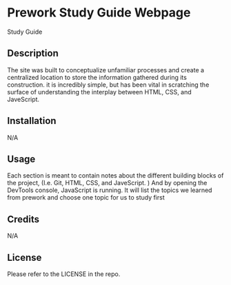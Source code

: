   # Prework Study Guide Webpage
Study Guide

## Description

The site was built to conceptualize unfamiliar processes and create a centralized location to store the information gathered during its construction. it is incredibly simple, but has been vital in scratching the surface of understanding the interplay between HTML, CSS, and JaveScript. 

## Installation

N/A

## Usage

Each section is meant to contain notes about the different building blocks of the project, (I.e. Git, HTML, CSS, and JaveScript. )
And by opening the DevTools console, JavaScript is running. It will list the topics we learned from prework and choose one topic for us to study first

## Credits

N/A

## License
 
Please refer to the LICENSE in the repo. 






